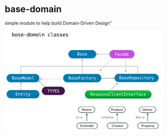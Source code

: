# base-domain

simple module to help build Domain-Driven Design"

![concept](https://github.com/CureApp/base-domain/blob/master/base-domain-classes.png "base-domain-classes")

